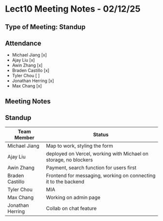 # Lect10 Meeting Notes - 02/12/25
## Type of Meeting: Standup
## Attendance
- Michael Jiang     [x]
- Ajay Liu          [x]
- Awin Zhang        [x]
- Braden Castillo   [x]
- Tyler Chou        [ ]
- Jonathan Herring  [x]
- Max Chang         [x]

## Meeting Notes

## Standup

| Team Member      | Status                                                                                            |
| ---------------- | ------------------------------------------------------------------------------------------------- |
| Michael Jiang    | Map to work, styling the form                                                                     |
| Ajay Liu         | deployed on Vercel, working with Michael on storage, no blockers                                  |
| Awin Zhang       | Payment, search function for users first                                                          |
| Braden Castillo  | Frontend for messaging, working on connecting it to the backend                                   |
| Tyler Chou       | MIA                                                                                               |
| Max Chang        | Working on admin page                                                                             |
| Jonathan Herring | Collab on chat feature                                                                            |
